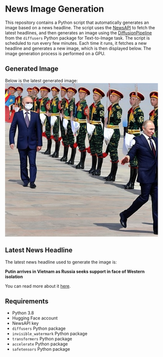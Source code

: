 # News Image Generation
This repository contains a Python script that automatically generates an image based on a news headline. The script uses the [NewsAPI](https://newsapi.org/) to fetch the latest headlines, and then generates an image using the [DiffusionPipeline](https://github.com/huggingface/diffusers) from the `diffusers` Python package for Text-to-Image task.
The script is scheduled to run every few minutes. Each time it runs, it fetches a new headline and generates a new image, which is then displayed below. The image generation process is performed on a GPU.

## Generated Image
Below is the latest generated image:
![Generated Image](image.png)

## Latest News Headline
The latest news headline used to generate the image is:

**Putin arrives in Vietnam as Russia seeks support in face of Western isolation**

You can read more about it [here](https://news.google.com/rss/articles/CBMiUmh0dHBzOi8vd3d3LmNubi5jb20vMjAyNC8wNi8xOS9hc2lhL3ZpZXRuYW0tcnVzc2lhLXB1dGluLXZpc2l0LWludGwtaG5rL2luZGV4Lmh0bWzSAUtodHRwczovL2FtcC5jbm4uY29tL2Nubi8yMDI0LzA2LzE5L2FzaWEvdmlldG5hbS1ydXNzaWEtcHV0aW4tdmlzaXQtaW50bC1obms?oc=5).

## Requirements
- Python 3.8
- Hugging Face account
- NewsAPI key
- `diffusers` Python package
- `invisible_watermark` Python package
- `transformers` Python package
- `accelerate` Python package
- `safetensors` Python package

